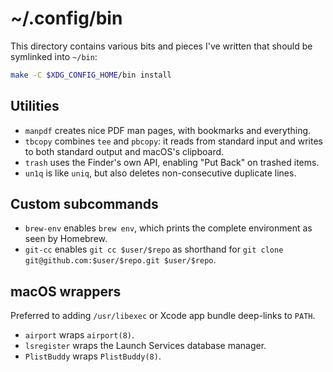 # ~/.config/bin

This directory contains various bits and pieces I've written that should be
symlinked into `~/bin`:

```sh
make -C $XDG_CONFIG_HOME/bin install
```

## Utilities

* `manpdf` creates nice PDF man pages, with bookmarks and everything.
* `tbcopy` combines `tee` and `pbcopy`: it reads from standard input and writes
  to both standard output and macOS's clipboard.
* `trash` uses the Finder's own API, enabling "Put Back" on trashed items.
* `un1q` is like `uniq`, but also deletes non-consecutive duplicate lines.

## Custom subcommands

* `brew-env` enables `brew env`, which prints the complete environment as seen
  by Homebrew.
* `git-cc` enables `git cc $user/$repo` as shorthand for
  `git clone git@github.com:$user/$repo.git $user/$repo`.

## macOS wrappers

Preferred to adding `/usr/libexec` or Xcode app bundle deep-links to `PATH`.

* `airport` wraps `airport(8)`.
* `lsregister` wraps the Launch Services database manager.
* `PlistBuddy` wraps `PlistBuddy(8)`.
